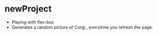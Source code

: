 # newProject
* Playing with flex-box
* Generates a random picture of Corgi , everytime you refresh the page.
